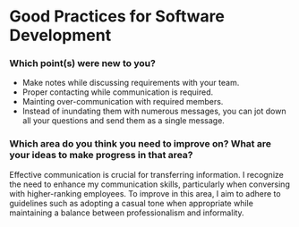 # Good Practices for Software Development

### Which point(s) were new to you?
* Make notes while discussing requirements with your team.
* Proper contacting while communication is required.
* Mainting over-communication with required members.
* Instead of inundating them with numerous messages, you can jot down all your questions and send them as a single message.

### Which area do you think you need to improve on? What are your ideas to make progress in that area?


Effective communication is crucial for transferring information. I recognize the need to enhance my communication skills, particularly when conversing with higher-ranking employees. To improve in this area, I aim to adhere to guidelines such as adopting a casual tone when appropriate while maintaining a balance between professionalism and informality.
